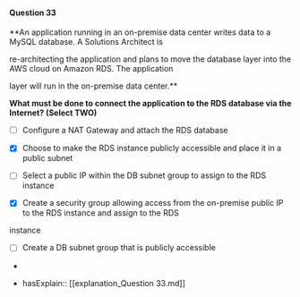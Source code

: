 #### Question  33

**An application running in an on-premise data center writes data to a MySQL database. A Solutions Architect is

re-architecting the application and plans to move the database layer into the AWS cloud on Amazon RDS. The application

layer will run in the on-premise data center.**

**What must be done to connect the application to the RDS database via the Internet? (Select TWO)**

- [ ] Configure a NAT Gateway and attach the RDS database

- [x] Choose to make the RDS instance publicly accessible and place it in a public subnet

- [ ] Select a public IP within the DB subnet group to assign to the RDS instance

- [x] Create a security group allowing access from the on-premise public IP to the RDS instance and assign to the RDS

instance

- [ ] Create a DB subnet group that is publicly accessible

*

- hasExplain:: [[explanation_Question  33.md]]
